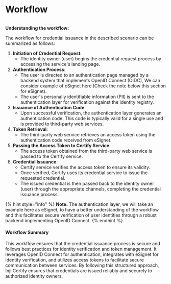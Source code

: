 # Workflow

<figure><img src="../../.gitbook/assets/inji_cert0.9.png" alt=""><figcaption></figcaption></figure>

**Understanding the workflow:**

The workflow for credential issuance in the described scenario can be summarized as follows:

1. **Initiation of Credential Request**:
   * The identity owner (user) begins the credential request process by accessing the service's landing page.
2. **Authentication Process**:
   * The user is directed to an authentication page managed by a backend system that implements OpenID Connect (OIDC), We can consider example of eSignet here (Check the note below this section for eSignet).
   * The user's personally identifiable information (PII) is sent to the authentication layer for verification against the identity registry.
3. **Issuance of Authentication Code**:
   * Upon successful verification, the authentication layer generates an authentication code. This code is typically valid for a single use and is provided to third-party web services.
4. **Token Retrieval**:
   * The third-party web service retrieves an access token using the authentication code received from eSignet.
5. **Passing the Access Token to Certify Service**:
   * The access token obtained from the third-party web service is passed to the Certify service.
6. **Credential Issuance**:
   * Certify service verifies the access token to ensure its validity.
   * Once verified, Certify uses its credential service to issue the requested credential.
   * The issued credential is then passed back to the identity owner (user) through the appropriate channels, completing the credential issuance process.

{% hint style="info" %}
**Note:** The authentication layer, we will take an example here as eSignet, to have a better understanding of the workflow and this facilitates secure verification of user identities through a robust backend implementing OpenID Connect.
{% endhint %}

#### **Workflow Summary**

This workflow ensures that the credential issuance process is secure and follows best practices for identity verification and token management. It leverages OpenID Connect for authentication, integrates with eSignet for identity verification, and utilizes access tokens to facilitate secure communication between services. By following this structured approach, Inji Certify ensures that credentials are issued reliably and securely to authorized identity owners.
